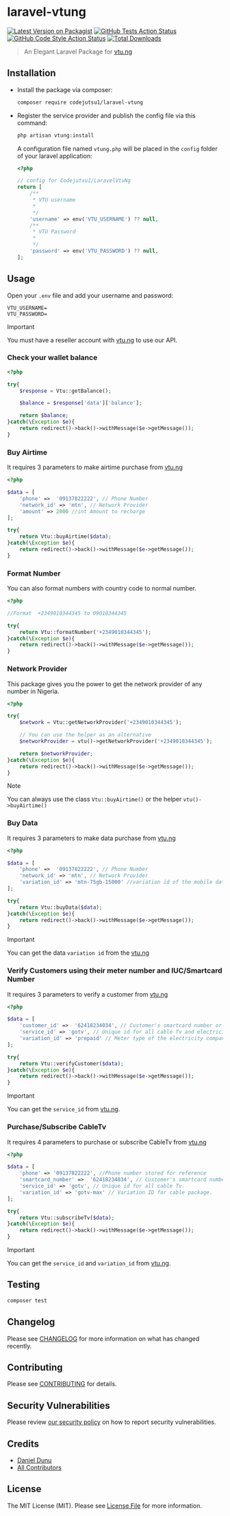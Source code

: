 # laravel-vtung 

[![Latest Version on Packagist](https://img.shields.io/packagist/v/codejutsu1/laravel-vtung.svg?style=flat-square)](https://packagist.org/packages/codejutsu1/laravel-vtung)
[![GitHub Tests Action Status](https://img.shields.io/github/actions/workflow/status/codejutsu1/laravel-vtung/run-tests.yml?branch=main&label=tests&style=flat-square)](https://github.com/codejutsu1/laravel-vtung/actions?query=workflow%3Arun-tests+branch%3Amain)
[![GitHub Code Style Action Status](https://img.shields.io/github/actions/workflow/status/codejutsu1/laravel-vtung/fix-php-code-style-issues.yml?branch=main&label=code%20style&style=flat-square)](https://github.com/codejutsu1/laravel-vtung/actions?query=workflow%3A"Fix+PHP+code+style+issues"+branch%3Amain)
[![Total Downloads](https://img.shields.io/packagist/dt/codejutsu1/laravel-vtung.svg?style=flat-square)](https://packagist.org/packages/codejutsu1/laravel-vtung)

> An Elegant Laravel Package for [vtu.ng](https://vtu.ng)

## Installation

- Install the package via composer:

    ```bash
    composer require codejutsu1/laravel-vtung
    ```

- Register the service provider and publish the config file via this command:

    ```bash
    php artisan vtung:install
    ```

    A configuration file named `vtung.php` will be placed in the `config` folder of your laravel application:

    ```php
    <?php

    // config for Codejutsu1/LaravelVtuNg
    return [
        /**
         * VTU username
         * 
         */
        'username' => env('VTU_USERNAME') ?? null,
        /**
         * VTU Password
         * 
         */
        'password' => env('VTU_PASSWORD') ?? null,
    ];

    ```

## Usage

Open your `.env` file and add your username and password: 

```
VTU_USERNAME=
VTU_PASSWORD=
```
>[!IMPORTANT] 
> You must have a reseller account with [vtu.ng](https://vtu.ng/api/) to use our API.


### Check your wallet balance
```php
<?php 

try{
    $response = Vtu::getBalance();

    $balance = $response['data']['balance'];

    return $balance;
}catch(\Exception $e){
    return redirect()->back()->withMessage($e->getMessage());
}

```

### Buy Airtime

It requires 3 parameters to make airtime purchase from [vtu.ng](https://vtu.ng/#airtime)

```php
<?php

$data = [
    'phone' =>  '09137822222', // Phone Number 
    'network_id' => 'mtn', // Network Provider
    'amount' => 2000 //int Amount to recharge
];

try{
    return Vtu::buyAirtime($data);
}catch(\Exception $e){
    return redirect()->back()->withMessage($e->getMessage());
}
```

### Format Number 

You can also format numbers with country code to normal number.
```php
<?php

//Format  +2349010344345 to 09010344345

try{
    return Vtu::formatNumber('+2349010344345');
}catch(\Exception $e){
    return redirect()->back()->withMessage($e->getMessage());
}
```

### Network Provider

This package gives you the power to get the network provider of any number in Nigeria.

```php
<?php

try{
    $network = Vtu::getNetworkProvider('+2349010344345');

    // You can use the helper as an alternative
    $networkProvider = vtu()->getNetworkProvider('+2349010344345');

    return $networkProvider;    
}catch(\Exception $e){
    return redirect()->back()->withMessage($e->getMessage());
}
```
>[!NOTE]
> You can always use the class `Vtu::buyAirtime()` or the helper `vtu()->buyAirtime()`

### Buy Data

It requires 3 parameters to make data purchase from [vtu.ng](https://vtu.ng/#data)

```php
<?php

$data = [
    'phone' =>  '09137822222', // Phone Number 
    'network_id' => 'mtn', // Network Provider
    'variation_id' => 'mtn-75gb-15000' //variation id of the mobile data to purchase
];

try{
    return Vtu::buyData($data);  
}catch(\Exception $e){
    return redirect()->back()->withMessage($e->getMessage());
}
```
>[!IMPORTANT]
> You can get the data `variation id` from the [vtu.ng](https://vtu.ng/api/#data)

### Verify Customers using their meter number and IUC/Smartcard Number
It requires 3 parameters to verify a customer from [vtu.ng](https://vtu.ng/api/#verify-customers)

```php
<?php

$data = [
    'customer_id' =>  '62418234034', // Customer's smartcard number or meter number
    'service_id' => 'gotv', // Unique id for all cable Tv and electricity services.
    'variation_id' => 'prepaid' // Meter type of the electricity company, optional for cable Tvs.
];

try{
    return Vtu::verifyCustomer($data);  
}catch(\Exception $e){
    return redirect()->back()->withMessage($e->getMessage());
}
```
>[!IMPORTANT]
> You can get the `service_id` from [vtu.ng](https://vtu.ng/api/#verify-customers).

### Purchase/Subscribe CableTv

It requires 4 parameters to purchase or subscribe CableTv from [vtu.ng](https://vtu.ng/api/#tv)

```php
<?php

$data = [
    'phone' => '09137822222', //Phone number stored for reference
    'smartcard_number' =>  '62418234034', // Customer's smartcard number or meter number
    'service_id' => 'gotv', // Unique id for all cable Tv.
    'variation_id' => 'gotv-max' // Variation ID for cable package.
];

try{
    return Vtu::subscribeTv($data);  
}catch(\Exception $e){
    return redirect()->back()->withMessage($e->getMessage());
}

```
>[!IMPORTANT]
> You can get the `service_id` and `variation_id` from [vtu.ng](https://vtu.ng/api/#tv).

## Testing

```bash
composer test
```

## Changelog

Please see [CHANGELOG](CHANGELOG.md) for more information on what has changed recently.

## Contributing

Please see [CONTRIBUTING](CONTRIBUTING.md) for details.

## Security Vulnerabilities

Please review [our security policy](../../security/policy) on how to report security vulnerabilities.

## Credits

- [Daniel Dunu](https://github.com/codejutsu1)
- [All Contributors](../../contributors)

## License

The MIT License (MIT). Please see [License File](LICENSE.md) for more information.

